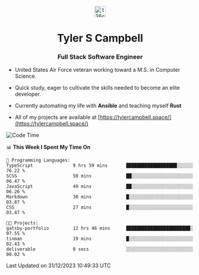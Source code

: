 <p align="center">
<a href="https://www.linkedin.com/in/t36campbell" target="blank"><img align="center" src="https://ik.imagekit.io/t36campbell/Portfolio/linkedin.png.original_m8bbGgPh6.png" alt="t36campbell" height="30" width="30" /></a>
</p>
<h1 align="center">Tyler S Campbell</h1>
<h3 align="center">Full Stack Software Engineer</h3>

* United States Air Force veteran working toward a M.S. in Computer Science.

* Quick study, eager to cultivate the skills needed to become an elite developer.

* Currently automating my life with **Ansible** and teaching myself **Rust**

* All of my projects are available at [https://tylercampbell.space/](https://tylercampbell.space/)

<!--START_SECTION:waka-->
![Code Time](http://img.shields.io/badge/Code%20Time-3%2C078%20hrs%2041%20mins-blue)

📊 **This Week I Spent My Time On** 

```text
💬 Programming Languages: 
TypeScript               9 hrs 59 mins       ███████████████████░░░░░░   76.22 % 
SCSS                     50 mins             ██░░░░░░░░░░░░░░░░░░░░░░░   06.47 % 
JavaScript               49 mins             ██░░░░░░░░░░░░░░░░░░░░░░░   06.26 % 
Markdown                 30 mins             █░░░░░░░░░░░░░░░░░░░░░░░░   03.87 % 
CSS                      27 mins             █░░░░░░░░░░░░░░░░░░░░░░░░   03.47 % 

🐱‍💻 Projects: 
gatsby-portfolio         12 hrs 46 mins      ████████████████████████░   97.55 % 
tinman                   19 mins             █░░░░░░░░░░░░░░░░░░░░░░░░   02.43 % 
deliverable              0 secs              ░░░░░░░░░░░░░░░░░░░░░░░░░   00.02 % 
```


 Last Updated on 31/12/2023 10:49:33 UTC
<!--END_SECTION:waka-->
